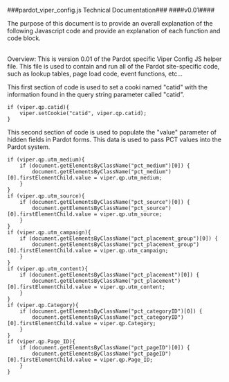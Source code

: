 ###pardot_viper_config.js Technical Documentation###
####v0.01####
<br>

The purpose of this document is to provide an overall explanation of the following Javascript code and provide an explanation of each function and code block.
<br><br>

Overview:
This is version 0.01 of the Pardot specific Viper Config JS helper file.  This file is used to contain and run all of the Pardot site-specific code, such as lookup tables, page load code, event functions, etc... 

This first section of code is used to set a cooki named "catid" with the information found in the query string parameter called "catid".

```
if (viper.qp.catid){
    viper.setCookie("catid", viper.qp.catid);
}
```

This second section of code is used to populate the "value" parameter of hidden fields in Pardot forms.  This data is used to pass PCT values into the Pardot system.

```
if (viper.qp.utm_medium){
    if (document.getElementsByClassName("pct_medium")[0]) {
        document.getElementsByClassName("pct_medium")[0].firstElementChild.value = viper.qp.utm_medium;
    }
}
if (viper.qp.utm_source){
    if (document.getElementsByClassName("pct_source")[0]) {
        document.getElementsByClassName("pct_source")[0].firstElementChild.value = viper.qp.utm_source;
    }
}
if (viper.qp.utm_campaign){
    if (document.getElementsByClassName("pct_placement_group")[0]) {
        document.getElementsByClassName("pct_placement_group")[0].firstElementChild.value = viper.qp.utm_campaign;
    }
}
if (viper.qp.utm_content){
    if (document.getElementsByClassName("pct_placement")[0]) {
        document.getElementsByClassName("pct_placement")[0].firstElementChild.value = viper.qp.utm_content;
    }
}
if (viper.qp.Category){
    if (document.getElementsByClassName("pct_categoryID")[0]) {
        document.getElementsByClassName("pct_categoryID")[0].firstElementChild.value = viper.qp.Category;
    }
}
if (viper.qp.Page_ID){
    if (document.getElementsByClassName("pct_pageID")[0]) {
        document.getElementsByClassName("pct_pageID")[0].firstElementChild.value = viper.qp.Page_ID;
    }
}
```